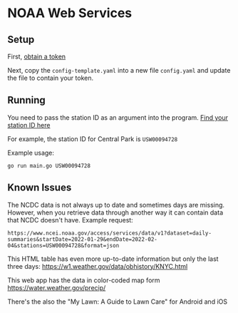 # NOAA Web Services

## Setup

First, [obtain a token](https://www.ncdc.noaa.gov/cdo-web/token)

Next, copy the `config-template.yaml` into a new file `config.yaml` and update the file to contain your token.

## Running

You need to pass the station ID as an argument into the program. [Find your station ID here](https://www1.ncdc.noaa.gov/pub/data/ghcn/daily/ghcnd-stations.txt)

For example, the station ID for Central Park is `USW00094728`

Example usage:
```
go run main.go USW00094728
```

## Known Issues

The NCDC data is not always up to date and sometimes days are missing. However, when you retrieve data through another way it can contain data that NCDC doesn't have. Example request: 

```
https://www.ncei.noaa.gov/access/services/data/v1?dataset=daily-summaries&startDate=2022-01-29&endDate=2022-02-04&stations=USW00094728&format=json
```

This HTML table has even more up-to-date information but only the last three days: https://w1.weather.gov/data/obhistory/KNYC.html

This web app has the data in color-coded map form https://water.weather.gov/precip/

There's the also the "My Lawn: A Guide to Lawn Care" for Android and iOS
